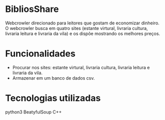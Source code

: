 # BibliosShare
Webcrowler direcionado para leitores que gostam de economizar dinheiro. O webcrowler busca em quatro sites (estante virtural, livraria cultura, livraria leitura e  livraria da vila) e os dispõe mostrando os melhores preços.

# Funcionalidades
- Procurar nos sites: estante virtural, livraria cultura, livraria leitura e  livraria da vila.
- Armazenar em um banco de dados csv.

# Tecnologias utilizadas
python3 BeatyfulSoup C++
